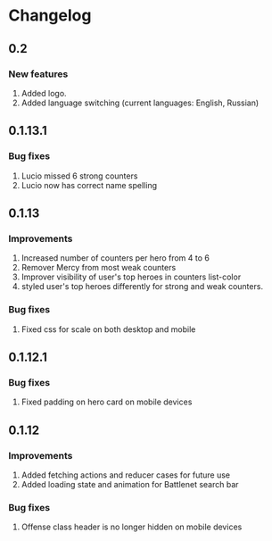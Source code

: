 Changelog
=========

0.2
-------------
### New features
1. Added logo.
2. Added language switching (current languages: English, Russian)


0.1.13.1
-------------
### Bug fixes
1. Lucio missed 6 strong counters
2. Lucio now has correct name spelling


0.1.13
-------------
### Improvements
1. Increased number of counters per hero from 4 to 6
2. Remover Mercy from most weak counters
3. Improver visibility of user's top heroes in counters list-color
4. styled user's top heroes differently for strong and weak counters.

### Bug fixes
1. Fixed css for scale on both desktop and mobile


0.1.12.1
-------------
### Bug fixes
1. Fixed padding on hero card on mobile devices


0.1.12
-------------
### Improvements
1. Added fetching actions and reducer cases for future use
2. Added loading state and animation for Battlenet search bar

### Bug fixes
1. Offense class header is no longer hidden on mobile devices
